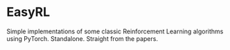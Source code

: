 # EasyRL
Simple implementations of some classic Reinforcement Learning algorithms using PyTorch. Standalone. Straight from the papers.
